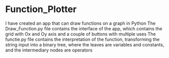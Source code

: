 # Function_Plotter
I have created an app that can draw functions on a graph in Python
The Draw_Function.py file contains the interface of the app, which contains the grid with Ox and Oy axis and a couple of buttons with multiple uses
The functie.py file contains the interpretation of the function, transforming the string input into a binary tree, where the leaves are variables and constants, and the intermediary nodes are operators
